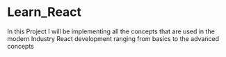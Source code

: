 # Learn_React
In this Project I will be implementing all the concepts that are used in the modern Industry React development ranging from basics to the advanced concepts
